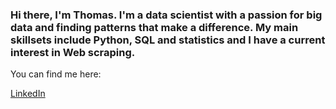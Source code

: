 ### Hi there, I'm Thomas. I'm a data scientist with a passion for big data and finding patterns that make a difference. My main skillsets include Python, SQL and statistics and I have a current interest in Web scraping.

You can find me here:

[LinkedIn](https://www.linkedin.com/in/thomasm9105/)


<!--
**ThomasMcDaniel91/ThomasMcDaniel91** is a ✨ _special_ ✨ repository because its `README.md` (this file) appears on your GitHub profile.

Here are some ideas to get you started:

- 🔭 I’m currently working on ...
- 🌱 I’m currently learning ...
- 👯 I’m looking to collaborate on ...
- 🤔 I’m looking for help with ...
- 💬 Ask me about ...
- 📫 How to reach me: ...
- 😄 Pronouns: ...
- ⚡ Fun fact: ...
-->
